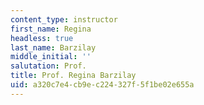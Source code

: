 ```yaml
---
content_type: instructor
first_name: Regina
headless: true
last_name: Barzilay
middle_initial: ''
salutation: Prof.
title: Prof. Regina Barzilay
uid: a320c7e4-cb9e-c224-327f-5f1be02e655a
---
```

